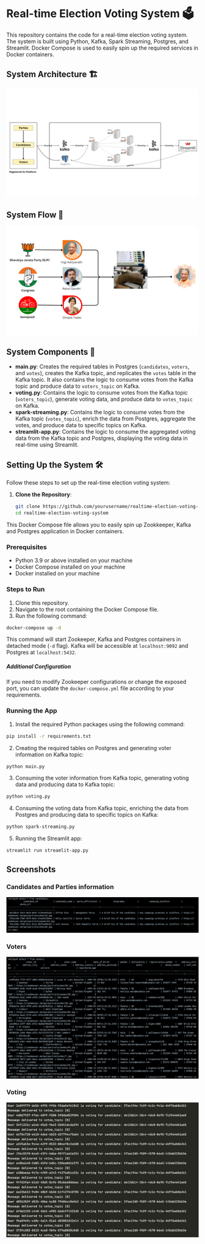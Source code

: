 # Real-time Election Voting System 🗳️

This repository contains the code for a real-time election voting system. The system is built using Python, Kafka, Spark Streaming, Postgres, and Streamlit. Docker Compose is used to easily spin up the required services in Docker containers.

## System Architecture 🏗️
![system_architecture.jpg](images%2Fsystem_architecture.jpg)

## System Flow 🔄
![system_flow.jpg](images%2Fsystem_flow.jpg)

## System Components 🧩
- **main.py**: Creates the required tables in Postgres (`candidates`, `voters`, and `votes`), creates the Kafka topic, and replicates the `votes` table in the Kafka topic. It also contains the logic to consume votes from the Kafka topic and produce data to `voters_topic` on Kafka.
- **voting.py**: Contains the logic to consume votes from the Kafka topic (`voters_topic`), generate voting data, and produce data to `votes_topic` on Kafka.
- **spark-streaming.py**: Contains the logic to consume votes from the Kafka topic (`votes_topic`), enrich the data from Postgres, aggregate the votes, and produce data to specific topics on Kafka.
- **streamlit-app.py**: Contains the logic to consume the aggregated voting data from the Kafka topic and Postgres, displaying the voting data in real-time using Streamlit.

## Setting Up the System 🛠️

Follow these steps to set up the real-time election voting system:

1. **Clone the Repository**:
   ```bash
   git clone https://github.com/yourusername/realtime-election-voting-system.git
   cd realtime-election-voting-system

This Docker Compose file allows you to easily spin up Zookkeeper, Kafka and Postgres application in Docker containers. 

### Prerequisites
- Python 3.9 or above installed on your machine
- Docker Compose installed on your machine
- Docker installed on your machine


### Steps to Run
1. Clone this repository.
2. Navigate to the root containing the Docker Compose file.
3. Run the following command:

```bash
docker-compose up -d
```
This command will start Zookeeper, Kafka and Postgres containers in detached mode (`-d` flag). Kafka will be accessible at `localhost:9092` and Postgres at `localhost:5432`.

##### Additional Configuration
If you need to modify Zookeeper configurations or change the exposed port, you can update the `docker-compose.yml` file according to your requirements.

### Running the App
1. Install the required Python packages using the following command:

```bash
pip install -r requirements.txt
```

2. Creating the required tables on Postgres and generating voter information on Kafka topic:

```bash
python main.py
```

3. Consuming the voter information from Kafka topic, generating voting data and producing data to Kafka topic:

```bash
python voting.py
```

4. Consuming the voting data from Kafka topic, enriching the data from Postgres and producing data to specific topics on Kafka:

```bash
python spark-streaming.py
```

5. Running the Streamlit app:

```bash
streamlit run streamlit-app.py
```

## Screenshots
### Candidates and Parties information
![candidates_and_party.png](images/candidates_and_party.png)
### Voters
![voters.png](images%2Fvoters.png)

### Voting
![voting.png](images%2Fvoting.png)

